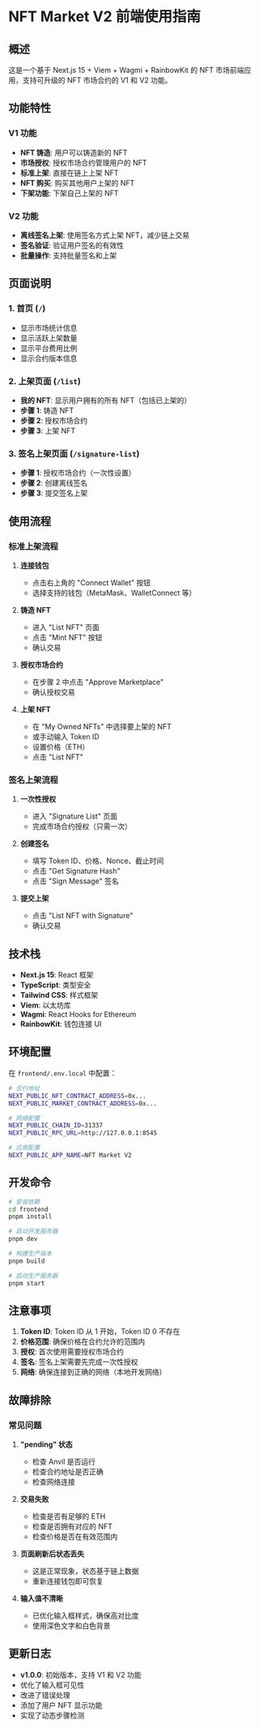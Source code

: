 # NFT Market V2 前端使用指南

## 概述

这是一个基于 Next.js 15 + Viem + Wagmi + RainbowKit 的 NFT 市场前端应用，支持可升级的 NFT 市场合约的 V1 和 V2 功能。

## 功能特性

### V1 功能
- **NFT 铸造**: 用户可以铸造新的 NFT
- **市场授权**: 授权市场合约管理用户的 NFT
- **标准上架**: 直接在链上上架 NFT
- **NFT 购买**: 购买其他用户上架的 NFT
- **下架功能**: 下架自己上架的 NFT

### V2 功能
- **离线签名上架**: 使用签名方式上架 NFT，减少链上交易
- **签名验证**: 验证用户签名的有效性
- **批量操作**: 支持批量签名和上架

## 页面说明

### 1. 首页 (`/`)
- 显示市场统计信息
- 显示活跃上架数量
- 显示平台费用比例
- 显示合约版本信息

### 2. 上架页面 (`/list`)
- **我的 NFT**: 显示用户拥有的所有 NFT（包括已上架的）
- **步骤 1**: 铸造 NFT
- **步骤 2**: 授权市场合约
- **步骤 3**: 上架 NFT

### 3. 签名上架页面 (`/signature-list`)
- **步骤 1**: 授权市场合约（一次性设置）
- **步骤 2**: 创建离线签名
- **步骤 3**: 提交签名上架

## 使用流程

### 标准上架流程

1. **连接钱包**
   - 点击右上角的 "Connect Wallet" 按钮
   - 选择支持的钱包（MetaMask、WalletConnect 等）

2. **铸造 NFT**
   - 进入 "List NFT" 页面
   - 点击 "Mint NFT" 按钮
   - 确认交易

3. **授权市场合约**
   - 在步骤 2 中点击 "Approve Marketplace"
   - 确认授权交易

4. **上架 NFT**
   - 在 "My Owned NFTs" 中选择要上架的 NFT
   - 或手动输入 Token ID
   - 设置价格（ETH）
   - 点击 "List NFT"

### 签名上架流程

1. **一次性授权**
   - 进入 "Signature List" 页面
   - 完成市场合约授权（只需一次）

2. **创建签名**
   - 填写 Token ID、价格、Nonce、截止时间
   - 点击 "Get Signature Hash"
   - 点击 "Sign Message" 签名

3. **提交上架**
   - 点击 "List NFT with Signature"
   - 确认交易

## 技术栈

- **Next.js 15**: React 框架
- **TypeScript**: 类型安全
- **Tailwind CSS**: 样式框架
- **Viem**: 以太坊库
- **Wagmi**: React Hooks for Ethereum
- **RainbowKit**: 钱包连接 UI

## 环境配置

在 `frontend/.env.local` 中配置：

```bash
# 合约地址
NEXT_PUBLIC_NFT_CONTRACT_ADDRESS=0x...
NEXT_PUBLIC_MARKET_CONTRACT_ADDRESS=0x...

# 网络配置
NEXT_PUBLIC_CHAIN_ID=31337
NEXT_PUBLIC_RPC_URL=http://127.0.0.1:8545

# 应用配置
NEXT_PUBLIC_APP_NAME=NFT Market V2
```

## 开发命令

```bash
# 安装依赖
cd frontend
pnpm install

# 启动开发服务器
pnpm dev

# 构建生产版本
pnpm build

# 启动生产服务器
pnpm start
```

## 注意事项

1. **Token ID**: Token ID 从 1 开始，Token ID 0 不存在
2. **价格范围**: 确保价格在合约允许的范围内
3. **授权**: 首次使用需要授权市场合约
4. **签名**: 签名上架需要先完成一次性授权
5. **网络**: 确保连接到正确的网络（本地开发网络）

## 故障排除

### 常见问题

1. **"pending" 状态**
   - 检查 Anvil 是否运行
   - 检查合约地址是否正确
   - 检查网络连接

2. **交易失败**
   - 检查是否有足够的 ETH
   - 检查是否拥有对应的 NFT
   - 检查价格是否在有效范围内

3. **页面刷新后状态丢失**
   - 这是正常现象，状态基于链上数据
   - 重新连接钱包即可恢复

4. **输入值不清晰**
   - 已优化输入框样式，确保高对比度
   - 使用深色文字和白色背景

## 更新日志

- **v1.0.0**: 初始版本，支持 V1 和 V2 功能
- 优化了输入框可见性
- 改进了错误处理
- 添加了用户 NFT 显示功能
- 实现了动态步骤检测